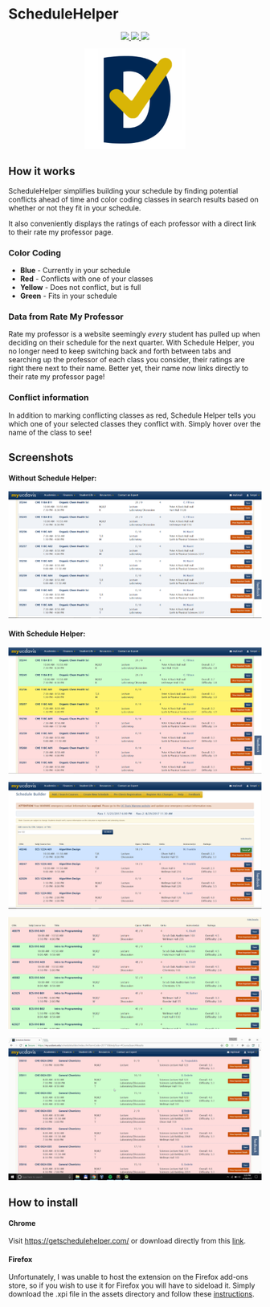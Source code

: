  # ScheduleHelper
 
<p align="center">
   <a aria-label="Number of Users" href="https://chrome.google.com/webstore/detail/uc-davis-schedule-helper/eaiohlimbkhifknljidephnpadioaiab?hl=en-US&gl=US" target="_blank">
    <img src="https://img.shields.io/badge/dynamic/json?color=informational&label=Users&query=%24.message&url=http%3A%2F%2Fsergeichestakov.pythonanywhere.com%2Fusers" />
  </a>
  <a aria-label="Rating" href="https://chrome.google.com/webstore/detail/uc-davis-schedule-helper/eaiohlimbkhifknljidephnpadioaiab?hl=en-US&gl=US" target="_blank">
    <img src="https://img.shields.io/chrome-web-store/stars/eaiohlimbkhifknljidephnpadioaiab?label=Stars" />
  </a>
  <a aria-label="Number of Ratings" href="https://chrome.google.com/webstore/detail/uc-davis-schedule-helper/eaiohlimbkhifknljidephnpadioaiab?hl=en-US&gl=US" target="_blank">
    <img src="https://img.shields.io/chrome-web-store/rating-count/eaiohlimbkhifknljidephnpadioaiab?label=Ratings&color=orange" />
  </a>
</p>

<p align="center">
    <a aria-label="Schedule Helper" href="https://getschedulehelper.com" target="_blank">
      <img src="assets/schedulehelper.png" width="200" height="200" />
    </a>
</p>

## How it works

ScheduleHelper simplifies building your schedule by finding potential conflicts ahead of time and color coding classes in search results based on whether or not they fit in your schedule.

It also conveniently displays the ratings of each professor with a direct link to their rate my professor page.

### Color Coding
* **Blue** - Currently in your schedule
* **Red** - Conflicts with one of your classes
* **Yellow** - Does not conflict, but is full
* **Green** - Fits in your schedule

### Data from Rate My Professor
Rate my professor is a website seemingly *every* student has pulled up when deciding on their schedule for the next quarter.
With Schedule Helper, you no longer need to keep switching back and forth between tabs and searching up the professor of each class you consider,
their ratings are right there next to their name. Better yet, their name now links directly to their rate my professor page!

### Conflict information
In addition to marking conflicting classes as red, Schedule Helper tells you which one of your selected classes they conflict with.
Simply hover over the name of the class to see!

## Screenshots

#### Without Schedule Helper:

![Before](assets/Before.PNG "Without extension")

#### With Schedule Helper:

![After](assets/Screenshot1.PNG "Schedule Helper")

![Selected](assets/Screenshot2.PNG "Selected")

![Popup](assets/Popup.gif "Popup")

![Ratings](assets/Link.gif "Rate my professor")

## How to install


#### Chrome
Visit https://getschedulehelper.com/ or download directly from this [link](https://chrome.google.com/webstore/detail/uc-davis-schedule-helper/eaiohlimbkhifknljidephnpadioaiab?hl=en-US&gl=US "Chrome Web Store").

#### Firefox
Unfortunately, I was unable to host the extension on the Firefox add-ons store, so if you wish to use it for Firefox you will have to sideload it.
Simply download the .xpi file in the assets directory and follow these [instructions](https://developer.mozilla.org/en-US/docs/Mozilla/Add-ons/WebExtensions/Alternative_distribution_options/Sideloading_add-ons#Using_Install_Add-on_From_File).

